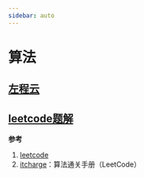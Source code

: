 ```yaml
---
sidebar: auto
---
```

<!-- [[TOC]] -->
# 算法

## [左程云](./zuochengyun/README.md)

## [leetcode题解](./leetcode/README.md)

**参考**
1. [leetcode](https://leetcode.cn/)
2. [itcharge](https://algo.itcharge.cn/)：算法通关手册（LeetCode）